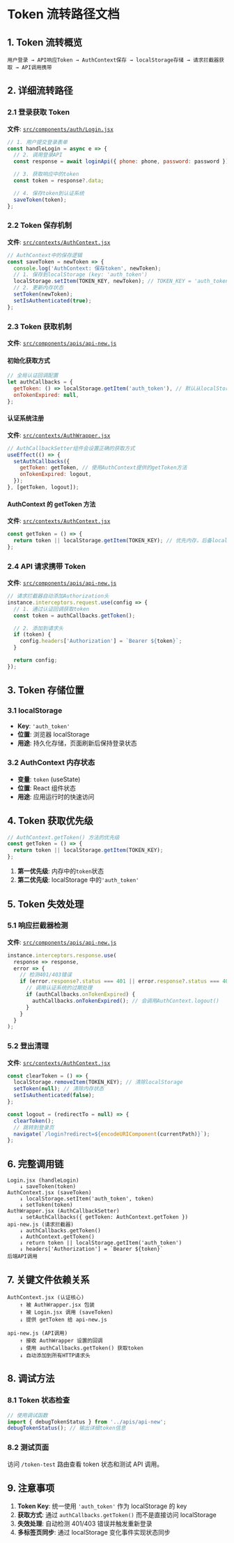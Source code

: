 # Token 流转路径文档

## 1. Token 流转概览

```
用户登录 → API响应Token → AuthContext保存 → localStorage存储 → 请求拦截器获取 → API调用携带
```

## 2. 详细流转路径

### 2.1 登录获取 Token

**文件**: [`src/components/auth/Login.jsx`](src/components/auth/Login.jsx)

```jsx
// 1. 用户提交登录表单
const handleLogin = async e => {
  // 2. 调用登录API
  const response = await loginApi({ phone: phone, password: password });

  // 3. 获取响应中的token
  const token = response?.data;

  // 4. 保存token到认证系统
  saveToken(token);
};
```

### 2.2 Token 保存机制

**文件**: [`src/contexts/AuthContext.jsx`](src/contexts/AuthContext.jsx)

```jsx
// AuthContext中的保存逻辑
const saveToken = newToken => {
  console.log('AuthContext: 保存token', newToken);
  // 1. 保存到localStorage (key: 'auth_token')
  localStorage.setItem(TOKEN_KEY, newToken); // TOKEN_KEY = 'auth_token'
  // 2. 更新内存状态
  setToken(newToken);
  setIsAuthenticated(true);
};
```

### 2.3 Token 获取机制

**文件**: [`src/components/apis/api-new.js`](src/components/apis/api-new.js)

#### 初始化获取方式

```jsx
// 全局认证回调配置
let authCallbacks = {
  getToken: () => localStorage.getItem('auth_token'), // 默认从localStorage获取
  onTokenExpired: null,
};
```

#### 认证系统注册

**文件**: [`src/contexts/AuthWrapper.jsx`](src/contexts/AuthWrapper.jsx)

```jsx
// AuthCallbackSetter组件会设置正确的获取方式
useEffect(() => {
  setAuthCallbacks({
    getToken: getToken, // 使用AuthContext提供的getToken方法
    onTokenExpired: logout,
  });
}, [getToken, logout]);
```

#### AuthContext 的 getToken 方法

**文件**: [`src/contexts/AuthContext.jsx`](src/contexts/AuthContext.jsx)

```jsx
const getToken = () => {
  return token || localStorage.getItem(TOKEN_KEY); // 优先内存，后备localStorage
};
```

### 2.4 API 请求携带 Token

**文件**: [`src/components/apis/api-new.js`](src/components/apis/api-new.js)

```jsx
// 请求拦截器自动添加Authorization头
instance.interceptors.request.use(config => {
  // 1. 通过认证回调获取token
  const token = authCallbacks.getToken();

  // 2. 添加到请求头
  if (token) {
    config.headers['Authorization'] = `Bearer ${token}`;
  }

  return config;
});
```

## 3. Token 存储位置

### 3.1 localStorage

- **Key**: `'auth_token'`
- **位置**: 浏览器 localStorage
- **用途**: 持久化存储，页面刷新后保持登录状态

### 3.2 AuthContext 内存状态

- **变量**: `token` (useState)
- **位置**: React 组件状态
- **用途**: 应用运行时的快速访问

## 4. Token 获取优先级

```jsx
// AuthContext.getToken() 方法的优先级
const getToken = () => {
  return token || localStorage.getItem(TOKEN_KEY);
};
```

1. **第一优先级**: 内存中的`token`状态
2. **第二优先级**: localStorage 中的`'auth_token'`

## 5. Token 失效处理

### 5.1 响应拦截器检测

**文件**: [`src/components/apis/api-new.js`](src/components/apis/api-new.js)

```jsx
instance.interceptors.response.use(
  response => response,
  error => {
    // 检测401/403错误
    if (error.response?.status === 401 || error.response?.status === 403) {
      // 调用认证系统的过期处理
      if (authCallbacks.onTokenExpired) {
        authCallbacks.onTokenExpired(); // 会调用AuthContext.logout()
      }
    }
  }
);
```

### 5.2 登出清理

**文件**: [`src/contexts/AuthContext.jsx`](src/contexts/AuthContext.jsx)

```jsx
const clearToken = () => {
  localStorage.removeItem(TOKEN_KEY); // 清除localStorage
  setToken(null); // 清除内存状态
  setIsAuthenticated(false);
};

const logout = (redirectTo = null) => {
  clearToken();
  // 跳转到登录页
  navigate(`/login?redirect=${encodeURIComponent(currentPath)}`);
};
```

## 6. 完整调用链

```
Login.jsx (handleLogin)
    ↓ saveToken(token)
AuthContext.jsx (saveToken)
    ↓ localStorage.setItem('auth_token', token)
    ↓ setToken(token)
AuthWrapper.jsx (AuthCallbackSetter)
    ↓ setAuthCallbacks({ getToken: AuthContext.getToken })
api-new.js (请求拦截器)
    ↓ authCallbacks.getToken()
    ↓ AuthContext.getToken()
    ↓ return token || localStorage.getItem('auth_token')
    ↓ headers['Authorization'] = `Bearer ${token}`
后端API调用
```

## 7. 关键文件依赖关系

```
AuthContext.jsx (认证核心)
    ↑ 被 AuthWrapper.jsx 包装
    ↑ 被 Login.jsx 调用 (saveToken)
    ↓ 提供 getToken 给 api-new.js

api-new.js (API调用)
    ↑ 接收 AuthWrapper 设置的回调
    ↓ 使用 authCallbacks.getToken() 获取token
    ↓ 自动添加到所有HTTP请求头
```

## 8. 调试方法

### 8.1 Token 状态检查

```jsx
// 使用调试函数
import { debugTokenStatus } from '../apis/api-new';
debugTokenStatus(); // 输出详细token信息
```

### 8.2 测试页面

访问 `/token-test` 路由查看 token 状态和测试 API 调用。

## 9. 注意事项

1. **Token Key**: 统一使用 `'auth_token'` 作为 localStorage 的 key
2. **获取方式**: 通过 `authCallbacks.getToken()` 而不是直接访问 localStorage
3. **失效处理**: 自动检测 401/403 错误并触发重新登录
4. **多标签页同步**: 通过 localStorage 变化事件实现状态同步
